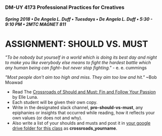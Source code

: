 ### DM-UY 4173 Professional Practices for Creatives
##### Spring 2018 • De Angela L. Duff • Tuesdays • De Angela L. Duff • 5:30 - 9:10 PM • 2MTC MAGNET 811

# ASSIGNMENT: SHOULD VS. MUST

_"To be nobody but yourself in a world which is doing its best day and night to make you like everybody else means to fight the hardest battle which any human being can fight– but never stop fighting."_ - e. e. cummings 

_"Most people don't aim too high and miss. They aim too low and hit."_ ~Bob Moawad

* Read The [Crossroads of Should and Must: Fin and Follow Your Passion](https://www.google.com/url?sa=t&rct=j&q=&esrc=s&source=web&cd=1&ved=0ahUKEwjOjq-6wezYAhXkdN8KHSEXCREQFggqMAA&url=https%3A%2F%2Fwww.amazon.com%2FCrossroads-Should-Must-Follow-Passion%2Fdp%2F0761184880&usg=AOvVaw23HybdANBazwkK3CEZK8Aa) by Elle Luna.
* Each student will be given their own copy.
* Write in the designated slack channel, **pro-should-vs-must**, any epiphanies or insights that occurred while reading, how it reflects your own values (or does not and why).
* Also write a list of your shoulds and musts and post it in [your google drive folder for this class](deliverables.md) as **crossroads_yourname**.




